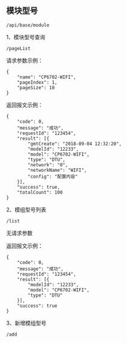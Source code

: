 ## 模块型号

```
/api/base/module
```

1、模块型号查询

```
/pageList
```

请求参数示例：

```
{
    "name": "CP6702-WIFI",
    "pageIndex": 1,
    "pageSize": 10
}
```

返回报文示例：

```
{
    "code": 0,
    "message": "成功",
    "requestId": "123454",
    "result": [{
        "gmtCreate": "2018-09-04 12:32:20",
        "modelId": "12233",
        "model": "CP6702-WIFI",
        "type": "DTU",
        "network": "0",
        "networkName": "WIFI",
        "config": "配置内容"
    }],
    "success": true,
    "totalCount": 100
}
```

2、模组型号列表

```
/list
```

无请求参数

返回报文示例：

```
{
    "code": 0,
    "message": "成功",
    "requestId": "123454",
    "result": [{
        "modelId": "12233",
        "model": "CP6702-WIFI",
        "type": "DTU"
    }],
    "success": true
}
```

3、新增模组型号

```
/add
```



